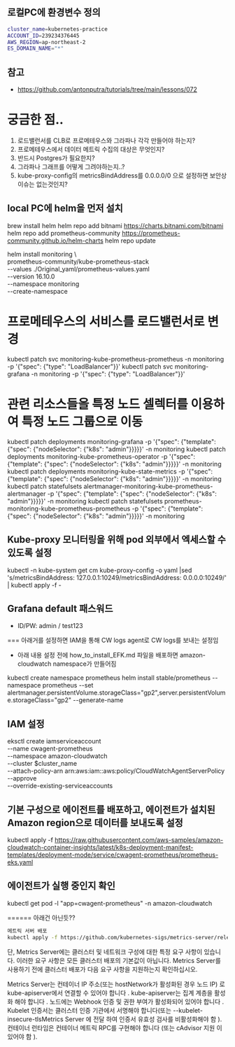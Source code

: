 ## 로컬PC에 환경변수 정의
```bash
cluster_name=kubernetes-practice
ACCOUNT_ID=239234376445
AWS_REGION=ap-northeast-2
ES_DOMAIN_NAME="*"
```
## 참고
 - https://github.com/antonputra/tutorials/tree/main/lessons/072

# 궁금한 점..
 1. 로드밸런서를 CLB로 프로메테우스와 그라파나 각각 만들어야 하는지?
 2. 프로메테우스에서 데이터 메트릭 수집의 대상은 무엇인지? 
 3. 반드시 Postgres가 필요한지? 
 4. 그라파나 그래프를 어떻게 그려야하는지..? 
 5. kube-proxy-config의 metricsBindAddress를 0.0.0.0/0 으로 설정하면 보안상 이슈는 없는것인지? 


## local PC에 helm을 먼저 설치
brew install helm
helm repo add bitnami https://charts.bitnami.com/bitnami
helm repo add prometheus-community https://prometheus-community.github.io/helm-charts
helm repo update

helm install monitoring \                                      
prometheus-community/kube-prometheus-stack \
--values ./Original_yaml/prometheus-values.yaml \
--version 16.10.0 \
--namespace monitoring \
--create-namespace

# 프로메테우스의 서비스를 로드밸런서로 변경
kubectl patch svc monitoring-kube-prometheus-prometheus -n monitoring -p '{"spec": {"type": "LoadBalancer"}}'
kubectl patch svc monitoring-grafana -n monitoring -p '{"spec": {"type": "LoadBalancer"}}'

# 관련 리소스들을 특정 노드 셀렉터를 이용하여 특정 노드 그룹으로 이동
kubectl patch deployments monitoring-grafana -p '{"spec": {"template": {"spec": {"nodeSelector": {"k8s": "admin"}}}}}' -n monitoring
kubectl patch deployments monitoring-kube-prometheus-operator -p '{"spec": {"template": {"spec": {"nodeSelector": {"k8s": "admin"}}}}}' -n monitoring
kubectl patch deployments monitoring-kube-state-metrics -p '{"spec": {"template": {"spec": {"nodeSelector": {"k8s": "admin"}}}}}' -n monitoring
kubectl patch statefulsets alertmanager-monitoring-kube-prometheus-alertmanager -p '{"spec": {"template": {"spec": {"nodeSelector": {"k8s": "admin"}}}}}' -n monitoring
kubectl patch statefulsets prometheus-monitoring-kube-prometheus-prometheus -p '{"spec": {"template": {"spec": {"nodeSelector": {"k8s": "admin"}}}}}' -n monitoring

## Kube-proxy 모니터링을 위해 pod 외부에서 엑세스할 수 있도록 설정 
kubectl -n kube-system get cm kube-proxy-config -o yaml |sed 's/metricsBindAddress: 127.0.0.1:10249/metricsBindAddress: 0.0.0.0:10249/' | kubectl apply -f -

## Grafana default 패스워드
 - ID/PW: admin / test123





 
=== 아래거를 설정하면 IAM을 통해 CW logs agent로 CW logs를 보내는 설정임
 - 아래 내용 설정 전에 how_to_install_EFK.md 파일을 배포하면 amazon-cloudwatch namespace가 만들어짐

kubectl create namespace prometheus
helm install stable/prometheus --namespace prometheus --set alertmanager.persistentVolume.storageClass="gp2",server.persistentVolume.storageClass="gp2" --generate-name


## IAM 설정
eksctl create iamserviceaccount \
 --name cwagent-prometheus \
--namespace amazon-cloudwatch \
 --cluster $cluster_name \
--attach-policy-arn arn:aws:iam::aws:policy/CloudWatchAgentServerPolicy \
--approve \
--override-existing-serviceaccounts


## 기본 구성으로 에이전트를 배포하고, 에이전트가 설치된 Amazon region으로 데이터를 보내도록 설정
kubectl apply -f https://raw.githubusercontent.com/aws-samples/amazon-cloudwatch-container-insights/latest/k8s-deployment-manifest-templates/deployment-mode/service/cwagent-prometheus/prometheus-eks.yaml

## 에이전트가 실행 중인지 확인 
kubectl get pod -l "app=cwagent-prometheus" -n amazon-cloudwatch


====== 아래건 아닌듯??
```bash
메트릭 서버 배포 
kubectl apply -f https://github.com/kubernetes-sigs/metrics-server/releases/latest/download/components.yaml
```

단, 
Metrics Server에는 클러스터 및 네트워크 구성에 대한 특정 요구 사항이 있습니다. 이러한 요구 사항은 모든 클러스터 배포의 기본값이 아닙니다. Metrics Server를 사용하기 전에 클러스터 배포가 다음 요구 사항을 지원하는지 확인하십시오.

Metrics Server는 컨테이너 IP 주소(또는 hostNetwork가 활성화된 경우 노드 IP) 로 kube-apiserver에서 연결할 수 있어야 합니다 .
kube-apiserver는 집계 계층을 활성화 해야 합니다 .
노드에는 Webhook 인증 및 권한 부여가 활성화되어 있어야 합니다 .
Kubelet 인증서는 클러스터 인증 기관에서 서명해야 합니다(또는 --kubelet-insecure-tlsMetrics Server 에 전달 하여 인증서 유효성 검사를 비활성화해야 함 ).
컨테이너 런타임은 컨테이너 메트릭 RPC를 구현해야 합니다 (또는 cAdvisor 지원 이 있어야 함 ).